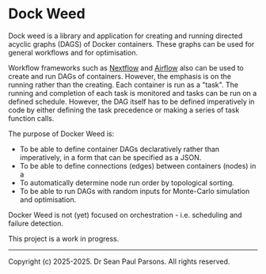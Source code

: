 # Dock Weed

Dock weed is a library and application for creating and running directed acyclic graphs (DAGS)
of Docker containers. These graphs can be used for general workflows and for optimisation.

Workflow frameworks such as [Nextflow](https://www.nextflow.io/) and [Airflow](https://airflow.app/)
also can be used to create and run DAGs of containers. However, the emphasis is on the running
rather than the creating. Each container is run as a "task". The running and completion of each task 
is monitored and tasks can be run on a defined schedule. However, the DAG itself has to be defined 
imperatively in code by either defining the task precedence or making a series of task function calls.


The purpose of Docker Weed is:
- To be able to define container DAGs declaratively rather than imperatively, in a form that can be 
  specified as a JSON.
- To be able to define connections (edges) between containers (nodes) in a
- To automatically determine node run order by topological sorting.
- To be able to run DAGs with random inputs for Monte-Carlo simulation and optimisation.

Docker Weed is not (yet) focused on orchestration - i.e. scheduling and failure detection.


This project is a work in progress.

---
Copyright (c) 2025-2025. Dr Sean Paul Parsons. All rights reserved.